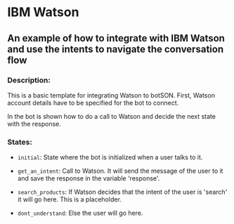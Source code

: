 # IBM Watson

## An example of how to integrate with IBM Watson and use the intents to navigate the conversation flow

### Description:

This is a basic template for integrating Watson to botSON. First, Watson account details have to be specified for the
bot to connect.
 
In the bot is shown how to do a call to Watson and decide the next state with the response.

### States:

- `initial`: State where the bot is initialized when a user talks to it.

- `get_an_intent`: Call to Watson. It will send the message of the user to it and save the response in the variable 
'response'.

- `search_products`: If Watson decides that the intent of the user is 'search' it will go here. This is a placeholder.

- `dont_understand`: Else the user will go here.
